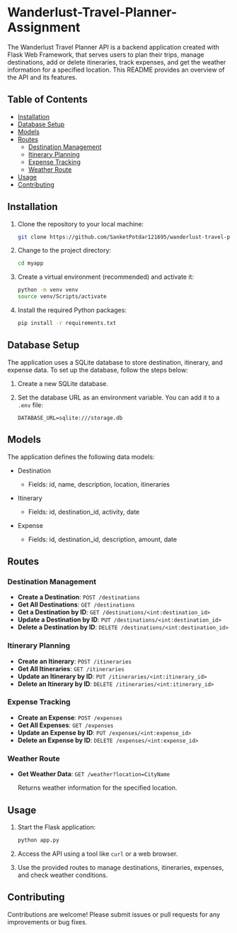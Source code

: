 # Wanderlust-Travel-Planner-Assignment

The Wanderlust Travel Planner API is a backend application created with Flask Web Framework, that serves users to plan their trips, manage destinations, add or delete itineraries, track expenses, and get the weather information for a specified location. This README provides an overview of the API and its features.

## Table of Contents

- [Installation](#installation)
- [Database Setup](#database-setup)
- [Models](#models)
- [Routes](#routes)
  - [Destination Management](#destination-management)
  - [Itinerary Planning](#itinerary-planning)
  - [Expense Tracking](#expense-tracking)
  - [Weather Route](#weather-route)
- [Usage](#usage)
- [Contributing](#contributing)

## Installation

1. Clone the repository to your local machine:

   ```bash
   git clone https://github.com/SanketPotdar121695/wanderlust-travel-planner
   ```

2. Change to the project directory:

   ```bash
   cd myapp
   ```

3. Create a virtual environment (recommended) and activate it:

   ```bash
   python -m venv venv
   source venv/Scripts/activate
   ```

4. Install the required Python packages:

   ```bash
   pip install -r requirements.txt
   ```

## Database Setup

The application uses a SQLite database to store destination, itinerary, and expense data. To set up the database, follow the steps below:

1. Create a new SQLite database.

2. Set the database URL as an environment variable. You can add it to a `.env` file:

   ```
   DATABASE_URL=sqlite:///storage.db
   ```

## Models

The application defines the following data models:

- Destination

  - Fields: id, name, description, location, itineraries

- Itinerary

  - Fields: id, destination_id, activity, date

- Expense
  - Fields: id, destination_id, description, amount, date

## Routes

### Destination Management

- **Create a Destination**: `POST /destinations`
- **Get All Destinations**: `GET /destinations`
- **Get a Destination by ID**: `GET /destinations/<int:destination_id>`
- **Update a Destination by ID**: `PUT /destinations/<int:destination_id>`
- **Delete a Destination by ID**: `DELETE /destinations/<int:destination_id>`

### Itinerary Planning

- **Create an Itinerary**: `POST /itineraries`
- **Get All Itineraries**: `GET /itineraries`
- **Update an Itinerary by ID**: `PUT /itineraries/<int:itinerary_id>`
- **Delete an Itinerary by ID**: `DELETE /itineraries/<int:itinerary_id>`

### Expense Tracking

- **Create an Expense**: `POST /expenses`
- **Get All Expenses**: `GET /expenses`
- **Update an Expense by ID**: `PUT /expenses/<int:expense_id>`
- **Delete an Expense by ID**: `DELETE /expenses/<int:expense_id>`

### Weather Route

- **Get Weather Data**: `GET /weather?location=CityName`

  Returns weather information for the specified location.

## Usage

1. Start the Flask application:

   ```bash
   python app.py
   ```

2. Access the API using a tool like `curl` or a web browser.

3. Use the provided routes to manage destinations, itineraries, expenses, and check weather conditions.

## Contributing

Contributions are welcome! Please submit issues or pull requests for any improvements or bug fixes.
